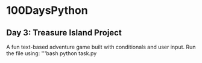 # 100DaysPython
## Day 3: Treasure Island Project
A fun text-based adventure game built with conditionals and user input.
Run the file using:
'''bash
python task.py
